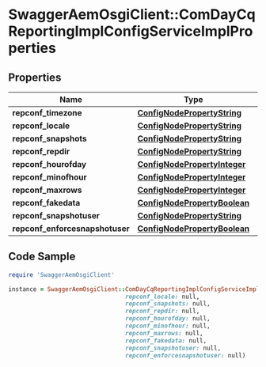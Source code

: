 # SwaggerAemOsgiClient::ComDayCqReportingImplConfigServiceImplProperties

## Properties

Name | Type | Description | Notes
------------ | ------------- | ------------- | -------------
**repconf_timezone** | [**ConfigNodePropertyString**](ConfigNodePropertyString.md) |  | [optional] 
**repconf_locale** | [**ConfigNodePropertyString**](ConfigNodePropertyString.md) |  | [optional] 
**repconf_snapshots** | [**ConfigNodePropertyString**](ConfigNodePropertyString.md) |  | [optional] 
**repconf_repdir** | [**ConfigNodePropertyString**](ConfigNodePropertyString.md) |  | [optional] 
**repconf_hourofday** | [**ConfigNodePropertyInteger**](ConfigNodePropertyInteger.md) |  | [optional] 
**repconf_minofhour** | [**ConfigNodePropertyInteger**](ConfigNodePropertyInteger.md) |  | [optional] 
**repconf_maxrows** | [**ConfigNodePropertyInteger**](ConfigNodePropertyInteger.md) |  | [optional] 
**repconf_fakedata** | [**ConfigNodePropertyBoolean**](ConfigNodePropertyBoolean.md) |  | [optional] 
**repconf_snapshotuser** | [**ConfigNodePropertyString**](ConfigNodePropertyString.md) |  | [optional] 
**repconf_enforcesnapshotuser** | [**ConfigNodePropertyBoolean**](ConfigNodePropertyBoolean.md) |  | [optional] 

## Code Sample

```ruby
require 'SwaggerAemOsgiClient'

instance = SwaggerAemOsgiClient::ComDayCqReportingImplConfigServiceImplProperties.new(repconf_timezone: null,
                                 repconf_locale: null,
                                 repconf_snapshots: null,
                                 repconf_repdir: null,
                                 repconf_hourofday: null,
                                 repconf_minofhour: null,
                                 repconf_maxrows: null,
                                 repconf_fakedata: null,
                                 repconf_snapshotuser: null,
                                 repconf_enforcesnapshotuser: null)
```


